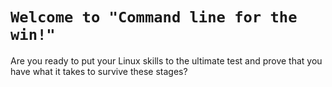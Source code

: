 # `Welcome to "Command line for the win!"`
Are you ready to put your Linux skills to the ultimate test and prove that you have what it takes to survive these stages? 


